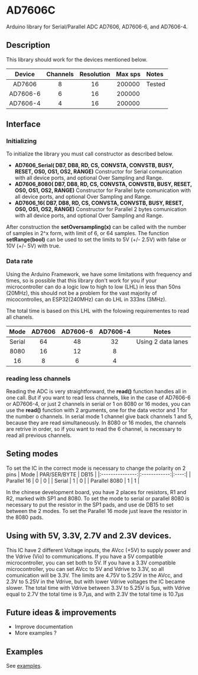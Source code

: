 # AD7606C

Arduino library for Serial/Parallel ADC AD7606, AD7606-6, and AD7606-4.

## Description

This library should work for the devices mentioned below.

|  Device  | Channels | Resolution |  Max sps  | Notes  |
|:--------:|:--------:|:----------:|:---------:|:-------|
| AD7606   |    8     |     16     |  200000   | Tested |
| AD7606-6 |    6     |     16     |  200000   |        |
| AD7606-4 |    4     |     16     |  200000   |        |


## Interface

### Initializing

To initialize the library you must call constructor as described below.

- **AD7606_Serial( DB7, DB8, RD, CS, CONVSTA, CONVSTB, BUSY, RESET, OS0, OS1, OS2, RANGE)** Constructor for Serial comunication with all device ports, and optional Over Sampling and Range. 
- **AD7606_8080( DB7, DB8, RD, CS, CONVSTA, CONVSTB, BUSY, RESET, OS0, OS1, OS2, RANGE)** Constructor for Parallel byte comunication with all device ports, and optional Over Sampling and Range. 
- **AD7606_16( DB7, DB8, RD, CS, CONVSTA, CONVSTB, BUSY, RESET, OS0, OS1, OS2, RANGE)** Constructor for Parallel 2 bytes comunication with all device ports, and optional Over Sampling and Range. 

After construction the **setOversampling(x)** can be called with the number of samples in 2^x form, with limit of 6, or 64 samples.
The function **setRange(bool)** can be used to set the limits to 5V (+/- 2.5V) with false or 10V (+/- 5V) with true.


### Data rate

Using the Arduino Framework, we have some limitations with frequency and times, so is possible that this library don't work for you if your microcontroller can do a logic low to high to low (LHL) in less than 50ns (20MHz), this should not be a problem for the vast majority of micocontrolles, an ESP32(240MHz) can do LHL in 333ns (3MHz).

The total time is based on this LHL with the folowing requirementes to read all chanels.

|  Mode  | AD7606 | AD7606-6 | AD7606-4 |       Notes        |
|:------:|:------:|:--------:|:--------:|:------------------:|
| Serial |   64   |   48     |    32    | Using 2 data lanes |
|  8080  |   16   |   12     |    8     |                    |
|   16   |   8    |   6      |    4     |                    |



### reading less channels

Reading the ADC is very straightforward, the **read()** function handles all in one call.
But if you want to read less channels, like in the case of AD7606-6 or AD7606-4, or just 2 channels in serial or 1 on 8080 or 16 modes, you can use the **read()** function with 2 arguments, one for the data vector and 1 for the number o channels.
In serial mode 1 channel give back channels 1 and 5, because they are read simultaneously.
In 8080 or 16 modes, the channels are retrive in order, so if you want to read the 6 channel, is necessary to read all previous channels.



## Seting modes

To set the IC in the correct mode is necessary to change the polarity on 2 pins
|  Mode           | PAR/SER/BYTE | DB15 |
|:---------------:|:------------:|:----:|
| Parallel 16     |   0          |  0   |
| Serial          |   1          |  0   |
| Parallel 8080   |   1          |  1   |
  
In the chinese development board, you have 2 places for resistors, R1 and R2, marked with SP1 and 8080.
To set the mode to serial or parallel 8080 is necessary to put the resistor in the SP1 pads, and use de DB15 to set between the 2 modes.
To set the Parallel 16 mode just leave the resistor in the 8080 pads.


## Using with 5V, 3.3V, 2.7V and 2.3V devices.

This IC have 2 different Voltage inputs, the AVcc (+5V) to supply power and the Vdrive (Vio) to communications.
If you have a 5V compatible microcontroller, you can set both to 5V.
If you have a 3.3V compatible microcontroller, you can set AVcc to 5V and Vdrive to 3.3V, so all comunication will be 3.3V.
The limits are 4.75V to 5.25V in the AVcc, and 2.3V to 5.25V in the Vdrive, but with lower Vdrive voltages the IC became slower.
The total time with Vdrive between 3.3V to 5.25V is 5µs, with Vdrive equal to 2.7V the total time is 9.7µs, and with 2.3V the total time is 10.7µs



## Future ideas & improvements

- Improve documentation
- More examples ?



## Examples

See [examples](https://github.com/leollo98/AD7606/tree/main/examples).